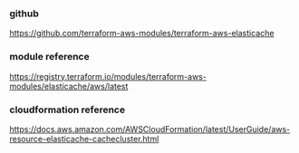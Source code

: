 ### github 
https://github.com/terraform-aws-modules/terraform-aws-elasticache

### module reference
https://registry.terraform.io/modules/terraform-aws-modules/elasticache/aws/latest

### cloudformation reference
https://docs.aws.amazon.com/AWSCloudFormation/latest/UserGuide/aws-resource-elasticache-cachecluster.html
